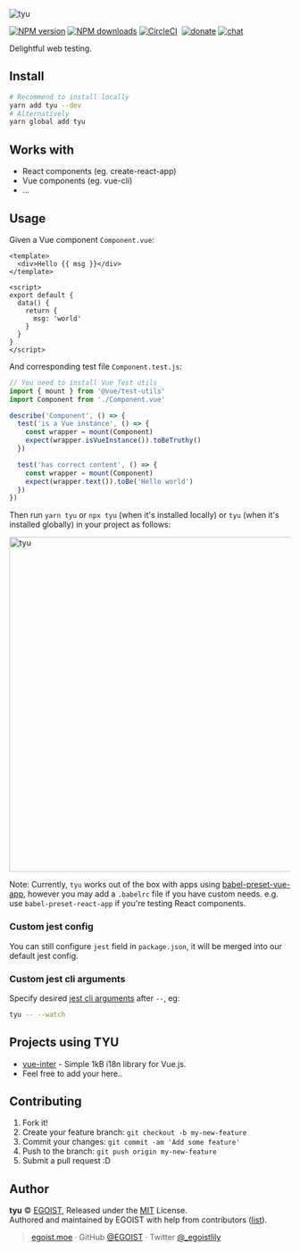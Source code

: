 
![tyu](https://user-images.githubusercontent.com/8784712/32615354-9059c466-c5aa-11e7-9d1d-bc403ec55a94.png)

[![NPM version](https://img.shields.io/npm/v/tyu.svg?style=flat)](https://npmjs.com/package/tyu) [![NPM downloads](https://img.shields.io/npm/dm/tyu.svg?style=flat)](https://npmjs.com/package/tyu) [![CircleCI](https://circleci.com/gh/egoist/tyu/tree/master.svg?style=shield)](https://circleci.com/gh/egoist/tyu/tree/master)  [![donate](https://img.shields.io/badge/$-donate-ff69b4.svg?maxAge=2592000&style=flat)](https://github.com/egoist/donate) [![chat](https://img.shields.io/badge/chat-on%20discord-7289DA.svg?style=flat)](https://chat.egoist.moe)

Delightful web testing.

## Install

```bash
# Recommend to install locally
yarn add tyu --dev
# Alternatively
yarn global add tyu
```

## Works with

- React components (eg. create-react-app)
- Vue components (eg. vue-cli)
- ...

## Usage

Given a Vue component `Component.vue`:

```vue
<template>
  <div>Hello {{ msg }}</div>
</template>

<script>
export default {
  data() {
    return {
      msg: 'world'
    }
  }
}
</script>
```

And corresponding test file `Component.test.js`:

```js
// You need to install Vue Test utils
import { mount } from '@vue/test-utils'
import Component from './Component.vue'

describe('Component', () => {
  test('is a Vue instance', () => {
    const wrapper = mount(Component)
    expect(wrapper.isVueInstance()).toBeTruthy()
  })

  test('has correct content', () => {
    const wrapper = mount(Component)
    expect(wrapper.text()).toBe('Hello world')
  })
})
```

Then run `yarn tyu` or `npx tyu` (when it's installed locally) or `tyu` (when it's installed globally) in your project as follows:

<img src="https://i.loli.net/2017/11/09/5a0479292f48f.png" alt="tyu" width="600">

Note: Currently, `tyu` works out of the box with apps using [babel-preset-vue-app](https://github.com/vuejs/babel-preset-vue-app), however you may add a `.babelrc` file if you have custom needs. e.g. use `babel-preset-react-app` if you're testing React components.

### Custom jest config

You can still configure `jest` field in `package.json`, it will be merged into our default jest config.

### Custom jest cli arguments

Specify desired [jest cli arguments](https://facebook.github.io/jest/docs/en/cli.html) after `--`, eg:

```bash
tyu -- --watch
```

## Projects using TYU

- [vue-inter](https://github.com/egoist/vue-inter) - Simple 1kB i18n library for Vue.js.
- Feel free to add your here..

## Contributing

1. Fork it!
2. Create your feature branch: `git checkout -b my-new-feature`
3. Commit your changes: `git commit -am 'Add some feature'`
4. Push to the branch: `git push origin my-new-feature`
5. Submit a pull request :D


## Author

**tyu** © [EGOIST](https://github.com/egoist), Released under the [MIT](./LICENSE) License.<br>
Authored and maintained by EGOIST with help from contributors ([list](https://github.com/egoist/tyu/contributors)).

> [egoist.moe](https://egoist.moe) · GitHub [@EGOIST](https://github.com/egoist) · Twitter [@_egoistlily](https://twitter.com/_egoistlily)
